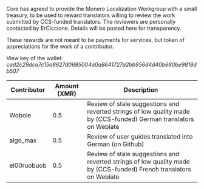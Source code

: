 Core has agreed to provide the Monero Localization Workgroup with a small treasury, to be used to reward translators willing to review the work submitted by CCS-funded translators. The reviewers are personally contacted by ErCiccione. Details will be posted here for transparency.

These rewards are not meant to be payments for services, but token of appreciations for the work of a contributor.

View key of the wallet: *cad2c29dca7c15a8627d0685004a0a8641727a2bb956d4d40b680be9818db507*

| Contributor  | Amount (XMR)  | Description |
|---|---|---|
| Wobole | 0.5 | Review of stale suggestions and reverted strings of low quality made by (CCS-funded) German translators on Weblate  |
| algo_max | 0.5 | Review of user guides translated into German (on Github) |
| el00ruobuob | 0.5 | Review of stale suggestions and reverted strings of low quality made by (CCS-funded) French translators on Weblate |
